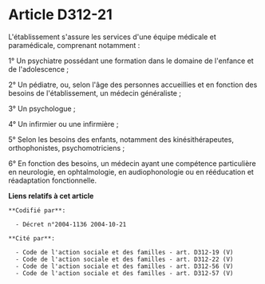 # Article D312-21

L'établissement s'assure les services d'une équipe médicale et paramédicale, comprenant notamment :

1° Un psychiatre possédant une formation dans le domaine de l'enfance et de l'adolescence ;

2° Un pédiatre, ou, selon l'âge des personnes accueillies et en fonction des besoins de l'établissement, un médecin
généraliste ;

3° Un psychologue ;

4° Un infirmier ou une infirmière ;

5° Selon les besoins des enfants, notamment des kinésithérapeutes, orthophonistes, psychomotriciens ;

6° En fonction des besoins, un médecin ayant une compétence particulière en neurologie, en ophtalmologie, en audiophonologie
ou en rééducation et réadaptation fonctionnelle.

**Liens relatifs à cet article**

	**Codifié par**:

	  - Décret n°2004-1136 2004-10-21

	**Cité par**:

	  - Code de l'action sociale et des familles - art. D312-19 (V)
	  - Code de l'action sociale et des familles - art. D312-22 (V)
	  - Code de l'action sociale et des familles - art. D312-56 (V)
	  - Code de l'action sociale et des familles - art. D312-57 (V)
